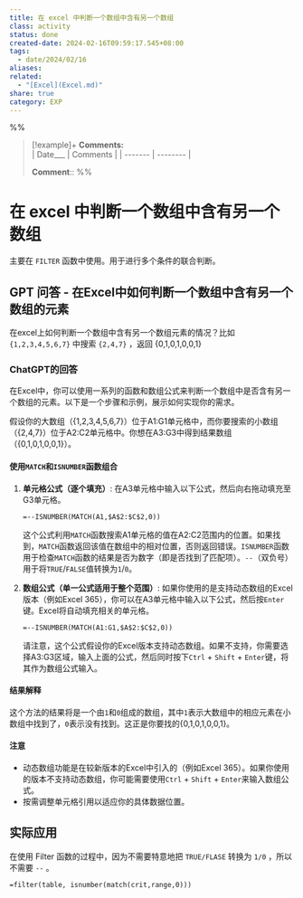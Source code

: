 ```yaml
---
title: 在 excel 中判断一个数组中含有另一个数组
class: activity
status: done
created-date: 2024-02-16T09:59:17.545+08:00
tags:
  - date/2024/02/16
aliases: 
related:
  - "[Excel](Excel.md)"
share: true
category: EXP
---
```


%%
> [!example]+ **Comments:**     
>  | Date___ | Comments |
> | ------- | -------- |
> 
>  **Comment**:: 
%%

# 在 excel 中判断一个数组中含有另一个数组

主要在 `FILTER` 函数中使用。用于进行多个条件的联合判断。

## GPT 问答 - 在Excel中如何判断一个数组中含有另一个数组的元素

在excel上如何判断一个数组中含有另一个数组元素的情况？比如 `{1,2,3,4,5,6,7}` 中搜索 `{2,4,7}` ，返回 {0,1,0,1,0,0,1}

### ChatGPT的回答

在Excel中，你可以使用一系列的函数和数组公式来判断一个数组中是否含有另一个数组的元素。以下是一个步骤和示例，展示如何实现你的需求。

假设你的大数组（{1,2,3,4,5,6,7}）位于A1:G1单元格中，而你要搜索的小数组（{2,4,7}）位于A2:C2单元格中。你想在A3:G3中得到结果数组（{0,1,0,1,0,0,1}）。

#### 使用`MATCH`和`ISNUMBER`函数组合

1. **单元格公式（逐个填充）**:
   在A3单元格中输入以下公式，然后向右拖动填充至G3单元格。
   ```excel
   =--ISNUMBER(MATCH(A1,$A$2:$C$2,0))
   ```
   这个公式利用`MATCH`函数搜索A1单元格的值在A2:C2范围内的位置。如果找到，`MATCH`函数返回该值在数组中的相对位置，否则返回错误。`ISNUMBER`函数用于检查`MATCH`函数的结果是否为数字（即是否找到了匹配项）。`--`（双负号）用于将`TRUE`/`FALSE`值转换为`1`/`0`。

2. **数组公式（单一公式适用于整个范围）**:
   如果你使用的是支持动态数组的Excel版本（例如Excel 365），你可以在A3单元格中输入以下公式，然后按`Enter`键。Excel将自动填充相关的单元格。
   ```excel
   =--ISNUMBER(MATCH(A1:G1,$A$2:$C$2,0))
   ```
   请注意，这个公式假设你的Excel版本支持动态数组。如果不支持，你需要选择A3:G3区域，输入上面的公式，然后同时按下`Ctrl` + `Shift` + `Enter`键，将其作为数组公式输入。

#### 结果解释
这个方法的结果将是一个由`1`和`0`组成的数组，其中`1`表示大数组中的相应元素在小数组中找到了，`0`表示没有找到。这正是你要找的{0,1,0,1,0,0,1}。

#### 注意
- 动态数组功能是在较新版本的Excel中引入的（例如Excel 365）。如果你使用的版本不支持动态数组，你可能需要使用`Ctrl` + `Shift` + `Enter`来输入数组公式。
- 按需调整单元格引用以适应你的具体数据位置。

## 实际应用

在使用 Filter 函数的过程中，因为不需要特意地把 `TRUE/FLASE` 转换为 `1/0` ，所以不需要 `--` 。

```spreadsheet
=filter(table, isnumber(match(crit,range,0)))
```